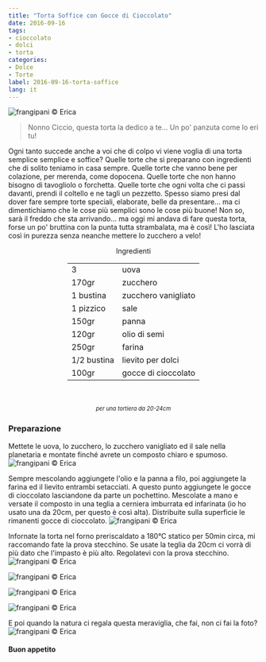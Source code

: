 ```yaml
---
title: "Torta Soffice con Gocce di Cioccolato"
date: 2016-09-16
tags:
- cioccolato
- dolci
- torta
categories:
- Dolce
- Torte
label: 2016-09-16-torta-soffice
lang: it
---
```

![](header.jpg "frangipani © Erica")

> Nonno Ciccio, questa torta la dedico a te... Un po' panzuta come lo eri tu!

Ogni tanto succede anche a voi che di colpo vi viene voglia di una torta semplice semplice e soffice? Quelle torte che si preparano con ingredienti che di solito teniamo in casa sempre. Quelle torte che vanno bene per colazione, per merenda, come dopocena. Quelle torte che non hanno bisogno di tavogliolo o forchetta. Quelle torte che ogni volta che ci passi davanti, prendi il coltello e ne tagli un pezzetto. Spesso siamo presi dal dover fare sempre torte speciali, elaborate, belle da presentare... ma ci dimentichiamo che le cose più semplici sono le cose più buone! Non so, sarà il freddo che sta arrivando... ma oggi mi andava di fare questa torta, forse un po' bruttina con la punta tutta strambalata, ma è così! L'ho lasciata così in purezza senza neanche mettere lo zucchero a velo!

<div id="wrapper" style="text-align: center">
  <div id="yourdiv" style="display: inline-block;">
    <div class="ingredients">
      <div class="ingredients-title">Ingredienti</div>
      <table>
        <tbody>
          <tr>
            <td>3</td>
            <td>uova</td>
          </tr>
          <tr>
            <td>170gr</td>
            <td>zucchero</td>
          </tr>
          <tr>
            <td>1 bustina</td>
            <td>zucchero vanigliato</td>
          </tr>
          <tr>
            <td>1 pizzico</td>
            <td>sale</td>
          </tr>
          <tr>
            <td>150gr</td>
            <td>panna</td>
          </tr>
          <tr>
            <td>120gr</td>
            <td>olio di semi</td>
          </tr>
          <tr>
            <td>250gr</td>
            <td>farina</td>
          </tr>
          <tr>
            <td>1/2 bustina</td>
            <td>lievito per dolci</td>        
          </tr>
          <tr>
            <td>100gr</td>
            <td>gocce di cioccolato</td>
          </tr>
        </tbody>
      </table>
      <br></br>
      <i class="pull-right" style="font-size: 80%;">per una tortiera da 20-24cm</i>
    </div>
  </div>
</div>


<h3>
  <font color="grey">
    <i class="fa fa-cogs"></i>
  </font> Preparazione
</h3>

Mettete le uova, lo zucchero, lo zucchero vanigliato ed il sale nella planetaria e montate finché avrete un composto chiaro e spumoso.
![](uova.jpg "frangipani © Erica")

Sempre mescolando aggiungete l'olio e la panna a filo, poi aggiungete la farina ed il lievito entrambi setacciati. A questo punto aggiungete le gocce di cioccolato lasciandone da parte un pochettino. Mescolate a mano e versate il composto in una teglia a cerniera imburrata ed infarinata (io ho usato una da 20cm, per questo è così alta). Distribuite sulla superficie le rimanenti gocce di cioccolato.
![](teglia.jpg "frangipani © Erica")

Infornate la torta nel forno preriscaldato a 180°C statico per 50min circa, mi raccomando fate la prova stecchino. Se usate la teglia da 20cm ci vorrà di più dato che l'impasto è più alto. Regolatevi con la prova stecchino.
![](risultato1.jpg "frangipani © Erica")

![](risultato2.jpg "frangipani © Erica")

![](risultato3.jpg "frangipani © Erica")

![](risultato4.jpg "frangipani © Erica")

E poi quando la natura ci regala questa meraviglia, che fai, non ci fai la foto?
![](carciofo.jpg "frangipani © Erica")


<h4>Buon appetito
  <font color="red">
    <i class="fa fa-smile-o"></i>
  </font>
</h4>

